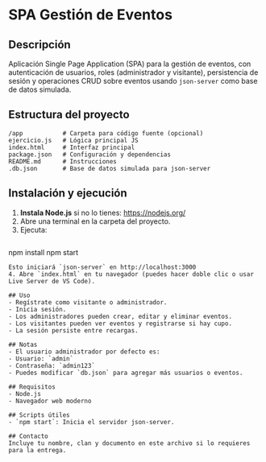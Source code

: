 # SPA Gestión de Eventos

## Descripción
Aplicación Single Page Application (SPA) para la gestión de eventos, con autenticación de usuarios, roles (administrador y visitante), persistencia de sesión y operaciones CRUD sobre eventos usando `json-server` como base de datos simulada.

## Estructura del proyecto
```
/app           # Carpeta para código fuente (opcional)
ejercicio.js   # Lógica principal JS
index.html     # Interfaz principal
package.json   # Configuración y dependencias
README.md      # Instrucciones
.db.json       # Base de datos simulada para json-server
```

## Instalación y ejecución
1. **Instala Node.js** si no lo tienes: https://nodejs.org/
2. Abre una terminal en la carpeta del proyecto.
3. Ejecuta:
   ```
npm install
npm start
   ```
   Esto iniciará `json-server` en http://localhost:3000
4. Abre `index.html` en tu navegador (puedes hacer doble clic o usar Live Server de VS Code).

## Uso
- Regístrate como visitante o administrador.
- Inicia sesión.
- Los administradores pueden crear, editar y eliminar eventos.
- Los visitantes pueden ver eventos y registrarse si hay cupo.
- La sesión persiste entre recargas.

## Notas
- El usuario administrador por defecto es:
  - Usuario: `admin`
  - Contraseña: `admin123`
- Puedes modificar `db.json` para agregar más usuarios o eventos.

## Requisitos
- Node.js
- Navegador web moderno

## Scripts útiles
- `npm start`: Inicia el servidor json-server.

## Contacto
Incluye tu nombre, clan y documento en este archivo si lo requieres para la entrega.
